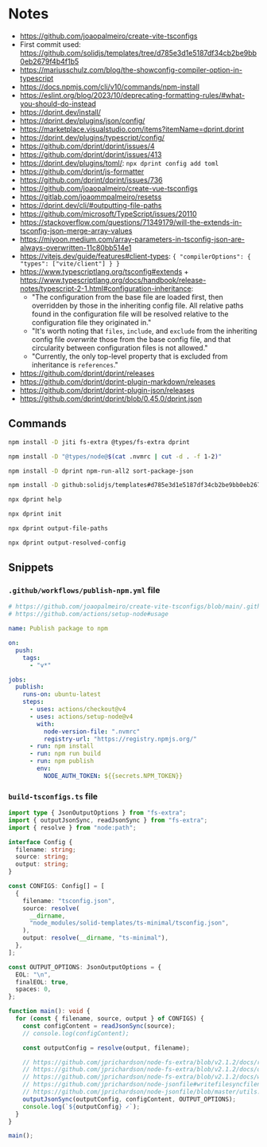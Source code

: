 # Notes

- https://github.com/joaopalmeiro/create-vite-tsconfigs
- First commit used: https://github.com/solidjs/templates/tree/d785e3d1e5187df34cb2be9bb0eb2679f4b4f1b5
- https://mariusschulz.com/blog/the-showconfig-compiler-option-in-typescript
- https://docs.npmjs.com/cli/v10/commands/npm-install
- https://eslint.org/blog/2023/10/deprecating-formatting-rules/#what-you-should-do-instead
- https://dprint.dev/install/
- https://dprint.dev/plugins/json/config/
- https://marketplace.visualstudio.com/items?itemName=dprint.dprint
- https://dprint.dev/plugins/typescript/config/
- https://github.com/dprint/dprint/issues/4
- https://github.com/dprint/dprint/issues/413
- https://dprint.dev/plugins/toml/: `npx dprint config add toml`
- https://github.com/dprint/js-formatter
- https://github.com/dprint/dprint/issues/736
- https://github.com/joaopalmeiro/create-vue-tsconfigs
- https://gitlab.com/joaommpalmeiro/resetss
- https://dprint.dev/cli/#outputting-file-paths
- https://github.com/microsoft/TypeScript/issues/20110
- https://stackoverflow.com/questions/71349179/will-the-extends-in-tsconfig-json-merge-array-values
- https://miyoon.medium.com/array-parameters-in-tsconfig-json-are-always-overwritten-11c80bb514e1
- https://vitejs.dev/guide/features#client-types: `{ "compilerOptions": { "types": ["vite/client"] } }`
- https://www.typescriptlang.org/tsconfig#extends + https://www.typescriptlang.org/docs/handbook/release-notes/typescript-2-1.html#configuration-inheritance:
  - "The configuration from the base file are loaded first, then overridden by those in the inheriting config file. All relative paths found in the configuration file will be resolved relative to the configuration file they originated in."
  - "It's worth noting that `files`, `include`, and `exclude` from the inheriting config file _overwrite_ those from the base config file, and that circularity between configuration files is not allowed."
  - "Currently, the only top-level property that is excluded from inheritance is `references`."
- https://github.com/dprint/dprint/releases
- https://github.com/dprint/dprint-plugin-markdown/releases
- https://github.com/dprint/dprint-plugin-json/releases
- https://github.com/dprint/dprint/blob/0.45.0/dprint.json

## Commands

```bash
npm install -D jiti fs-extra @types/fs-extra dprint
```

```bash
npm install -D "@types/node@$(cat .nvmrc | cut -d . -f 1-2)"
```

```bash
npm install -D dprint npm-run-all2 sort-package-json
```

```bash
npm install -D github:solidjs/templates#d785e3d1e5187df34cb2be9bb0eb2679f4b4f1b5
```

```bash
npx dprint help
```

```bash
npx dprint init
```

```bash
npx dprint output-file-paths
```

```bash
npx dprint output-resolved-config
```

## Snippets

### `.github/workflows/publish-npm.yml` file

```yml
# https://github.com/joaopalmeiro/create-vite-tsconfigs/blob/main/.github/workflows/publish-npm.yml
# https://github.com/actions/setup-node#usage

name: Publish package to npm

on:
  push:
    tags:
      - "v*"

jobs:
  publish:
    runs-on: ubuntu-latest
    steps:
      - uses: actions/checkout@v4
      - uses: actions/setup-node@v4
        with:
          node-version-file: ".nvmrc"
          registry-url: "https://registry.npmjs.org/"
      - run: npm install
      - run: npm run build
      - run: npm publish
        env:
          NODE_AUTH_TOKEN: ${{secrets.NPM_TOKEN}}
```

### `build-tsconfigs.ts` file

```ts
import type { JsonOutputOptions } from "fs-extra";
import { outputJsonSync, readJsonSync } from "fs-extra";
import { resolve } from "node:path";

interface Config {
  filename: string;
  source: string;
  output: string;
}

const CONFIGS: Config[] = [
  {
    filename: "tsconfig.json",
    source: resolve(
      __dirname,
      "node_modules/solid-templates/ts-minimal/tsconfig.json",
    ),
    output: resolve(__dirname, "ts-minimal"),
  },
];

const OUTPUT_OPTIONS: JsonOutputOptions = {
  EOL: "\n",
  finalEOL: true,
  spaces: 0,
};

function main(): void {
  for (const { filename, source, output } of CONFIGS) {
    const configContent = readJsonSync(source);
    // console.log(configContent);

    const outputConfig = resolve(output, filename);

    // https://github.com/jprichardson/node-fs-extra/blob/v2.1.2/docs/readJson-sync.md
    // https://github.com/jprichardson/node-fs-extra/blob/v2.1.2/docs/outputJson-sync.md
    // https://github.com/jprichardson/node-fs-extra/blob/v2.1.2/docs/writeJson-sync.md
    // https://github.com/jprichardson/node-jsonfile#writefilesyncfilename-obj-options
    // https://github.com/jprichardson/node-jsonfile/blob/master/utils.js
    outputJsonSync(outputConfig, configContent, OUTPUT_OPTIONS);
    console.log(`${outputConfig} ✓`);
  }
}

main();
```
